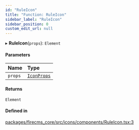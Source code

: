 ```yaml
---
id: "RuleIcon"
title: "Function: RuleIcon"
sidebar_label: "RuleIcon"
sidebar_position: 0
custom_edit_url: null
---
```


▸ **RuleIcon**(`props`): `Element`

#### Parameters

| Name | Type |
| :------ | :------ |
| `props` | [`IconProps`](../types/IconProps.md) |

#### Returns

`Element`

#### Defined in

[packages/firecms_core/src/icons/components/RuleIcon.tsx:3](https://github.com/FireCMSco/firecms/blob/d45f3739/packages/firecms_core/src/icons/components/RuleIcon.tsx#L3)
